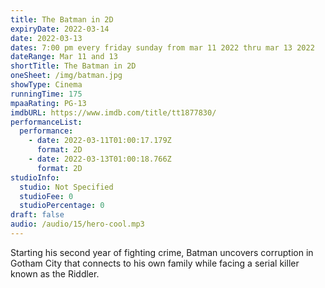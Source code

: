 ```yaml
---
title: The Batman in 2D
expiryDate: 2022-03-14
date: 2022-03-13
dates: 7:00 pm every friday sunday from mar 11 2022 thru mar 13 2022
dateRange: Mar 11 and 13
shortTitle: The Batman in 2D
oneSheet: /img/batman.jpg
showType: Cinema
runningTime: 175
mpaaRating: PG-13
imdbURL: https://www.imdb.com/title/tt1877830/
performanceList:
  performance:
    - date: 2022-03-11T01:00:17.179Z
      format: 2D
    - date: 2022-03-13T01:00:18.766Z
      format: 2D
studioInfo:
  studio: Not Specified
  studioFee: 0
  studioPercentage: 0
draft: false
audio: /audio/15/hero-cool.mp3
---
```

Starting his second year of fighting crime, Batman uncovers corruption in Gotham City that connects to his own family while facing a serial killer known as the Riddler.
